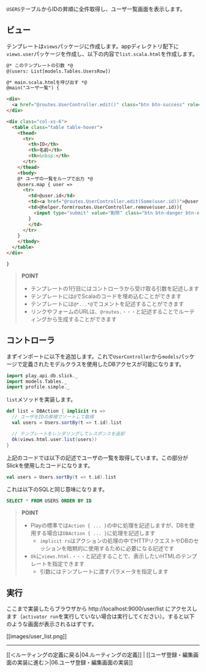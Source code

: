 `USERS`テーブルからIDの昇順に全件取得し、ユーザ一覧画面を表示します。

## ビュー

テンプレートは`views`パッケージに作成します。appディレクトリ配下に`views.user`パッケージを作成し、以下の内容で`list.scala.html`を作成します。

```html
@* このテンプレートの引数 *@
@(users: List[models.Tables.UsersRow])

@* main.scala.htmlを呼び出す *@
@main("ユーザ一覧") {

<div>
  <a href="@routes.UserController.edit()" class="btn btn-success" role="button">新規作成</a>
</div>

<div class="col-xs-6">
  <table class="table table-hover">
    <thead>
      <tr>
        <th>ID</th>
        <th>名前</th>
        <th>&nbsp;</th>
      </tr>
    </thead>
    <tbody>
    @* ユーザの一覧をループで出力 *@
    @users.map { user =>
      <tr>
        <td>@user.id</td>
        <td><a href="@routes.UserController.edit(Some(user.id))">@user.name</a></td>
        <td>@helper.form(routes.UserController.remove(user.id)){
          <input type="submit" value="削除" class="btn btn-danger btn-xs"/>
        }
        </td>
      </tr>
    }
    </tbody>
  </table>
</div>

}
```

> **POINT**
> * テンプレートの1行目にはコントローラから受け取る引数を記述します
> * テンプレートには`@`でScalaのコードを埋め込むことができます
> * テンプレートには`@*...*@`でコメントを記述することができます
> * リンクやフォームのURLは、`@routes.・・・`と記述することでルーティングから生成することができます

## コントローラ

まずインポートに以下を追加します。これで`UserController`から`models`パッケージで定義されたモデルクラスを使用したDBアクセスが可能になります。

```scala
import play.api.db.slick._
import models.Tables._
import profile.simple._
```

`list`メソッドを実装します。

```scala
def list = DBAction { implicit rs =>
  // ユーザをIDの昇順でソートして取得
  val users = Users.sortBy(t => t.id).list

  // テンプレートをレンダリングしてレスポンスを返却
  Ok(views.html.user.list(users))
}
```

上記のコードでは以下の記述でユーザの一覧を取得しています。この部分がSlickを使用したコードになります。

```scala
val users = Users.sortBy(t => t.id).list
```

これは以下のSQLと同じ意味になります。

```sql
SELECT * FROM USERS ORDER BY ID
```

> **POINT**
> * Playの標準では`Action { ... }`の中に処理を記述しますが、DBを使用する場合は`DBAction { ... }`に処理を記述します
>   * `implicit rs`はアクションの処理の中でHTTPリクエストやDBのセッションを暗黙的に使用するために必要になる記述です
> * `Ok`に`views.html.・・・`と記述することで、表示したいHTMLのテンプレートを指定できます
>   * 引数にはテンプレートに渡すパラメータを指定します

## 実行

ここまで実装したらブラウザから http://localhost:9000/user/list にアクセスします（`activator run`を実行していない場合は実行してください）。すると以下のような画面が表示されるはずです。

[[images/user_list.png]]

----
[[＜ルーティングの定義に戻る|04.ルーティングの定義]] | [[ユーザ登録・編集画面の実装に進む＞|06.ユーザ登録・編集画面の実装]]
